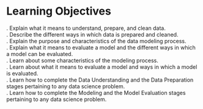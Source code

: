 # Learning Objectives
. Explain what it means to understand, prepare, and clean data.<br>
. Describe the different ways in which data is prepared and cleaned.<br>
. Explain the purpose and characteristics of the data modeling process.<br>
. Explain what it means to evaluate a model and the different ways in which a model can be evaluated.<br>
. Learn about some characteristics of the modeling process.<br>
. Learn about what it means to evaluate a model and ways in which a model is evaluated.<br>
. Learn how to complete the Data Understanding and the Data Preparation stages pertaining to any data science problem.<br>
. Learn how to complete the Modeling and the Model Evaluation stages pertaining to any data science problem.<br>
